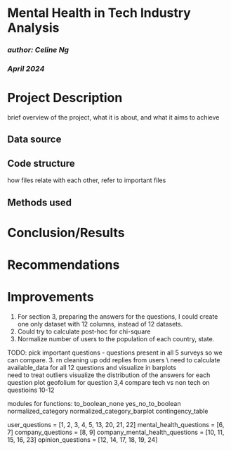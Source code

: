 # Mental Health in Tech Industry Analysis
### *author: Celine Ng*
### *April 2024*

# Project Description
brief overview of the project, what it is about, and what it aims to achieve

## Data source
## Code structure
how files relate with each other, refer to important files
## Methods used

# Conclusion/Results

# Recommendations

# Improvements
1. For section 3, preparing the answers for the questions, I could create one 
   only dataset with 12 columns, instead of 12 datasets.
2. Could try to calculate post-hoc for chi-square
3. Normalize number of users to the population of each country, state.



TODO:
pick important questions - questions present in all 5 surveys so we can 
compare.
3. rn cleaning up odd replies from users \ 
need to calculate available_data for all 12 questions and visualize in 
   barplots\
need to treat outliers 
visualize the distribution of the answers for each question 
plot geofolium for question 3,4
compare tech vs non tech on questioins 10-12

modules for functions:
to_boolean_none 
yes_no_to_boolean
normalized_category
normalized_category_barplot
contingency_table

user_questions = [1, 2, 3, 4, 5, 13, 20, 21, 22]
mental_health_questions = [6, 7]
company_questions = [8, 9]
company_mental_health_questions = [10, 11, 15, 16, 23]
opinion_questions = [12, 14, 17, 18, 19, 24]

